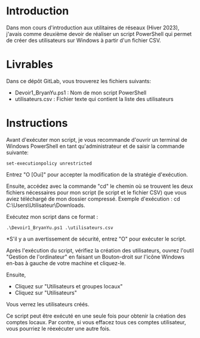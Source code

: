# Introduction
Dans mon cours d'introduction aux utilitaires de réseaux (Hiver 2023), j'avais comme deuxième devoir de réaliser un script PowerShell qui permet de créer des utilisateurs sur Windows à partir d'un fichier CSV.

# Livrables
Dans ce dépôt GitLab, vous trouverez les fichiers suivants:

- Devoir1_BryanYu.ps1 : Nom de mon script PowerShell
- utilisateurs.csv : Fichier texte qui contient la liste des utilisateurs

# Instructions
Avant d'exécuter mon script, je vous recommande d'ouvrir un terminal de Windows PowerShell en tant qu'administrateur
et de saisir la commande suivante:

```
set-executionpolicy unrestricted
```

Entrez "O [Oui]" pour accepter la modification de la stratégie d'exécution.

Ensuite, accédez avec la commande "cd" le chemin où se trouvent les deux fichiers nécessaires pour mon script (le script et 
le fichier CSV) que vous aviez téléchargé de mon dossier compressé. Exemple d'exécution : cd C:\Users\Utilisateur\Downloads.

Exécutez mon script dans ce format : 

```
.\Devoir1_BryanYu.ps1 .\utilisateurs.csv
```

*S'il y a un avertissement de sécurité, entrez "O" pour exécuter le script.

Après l'exécution du script, vérifiez la création des utilisateurs, ouvrez l'outil "Gestion de l'ordinateur" 
en faisant un Bouton-droit sur l'icône Windows en-bas à gauche de votre machine et cliquez-le.

Ensuite,

- Cliquez sur "Utilisateurs et groupes locaux"    
- Cliquez sur "Utilisateurs"
    
Vous verrez les utilisateurs créés.

Ce script peut être exécuté en une seule fois pour obtenir la création des comptes locaux.
Par contre, si vous effacez tous ces comptes utilisateur, vous pourriez le réexécuter 
une autre fois.
